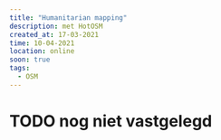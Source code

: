 ```yaml
---
title: "Humanitarian mapping"
description: met HotOSM
created_at: 17-03-2021
time: 10-04-2021
location: online
soon: true
tags:
  - OSM
---
```


# TODO nog niet vastgelegd
